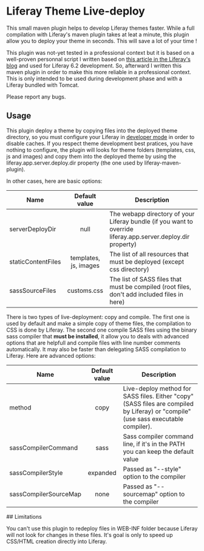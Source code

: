 # Liferay Theme Live-deploy

This small maven plugin helps to develop Liferay themes faster. While a full compilation with Liferay's maven plugin takes at leat a minute, this plugin allow you to deploy your theme in seconds. This will save a lot of your time !

This plugin was not-yet tested in a professional context but it is based on a well-proven personnal script I written based on [this article in the Liferay's blog](https://web.liferay.com/fr/web/marcus.hjortzen/blog/-/blogs/fast-development-using-compass-sass-and-liferay-portal) and used for Liferay 6.2 development. So, afterward I written this maven plugin in order to make this more reliable in a professional context. This is only intended to be used during development phase and with a Liferay bundled with Tomcat.

Please report any bugs.

## Usage

This plugin deploy a theme by copying files into the deployed theme directory, so you must configure your Liferay in [developer mode](https://web.liferay.com/fr/community/wiki/-/wiki/Main/Liferay+Developer+Mode) in order to disable caches. If you respect theme development best pratices, you have nothing to configure, the plugin will looks for theme folders (templates, css, js and images) and copy them into the deployed theme by using the liferay.app.server.deploy.dir property (the one used by liferay-maven-plugin).

In other cases, here are basic options:

| Name | Default value | Description |
| ---- |:-------------:| ----------- |
| serverDeployDir | null | The webapp directory of your Liferay bundle (if you want to override liferay.app.server.deploy.dir property) |
| staticContentFiles | templates, js, images | The list of all resources that must be deployed (except css directory) |
| sassSourceFiles | customs.css | The list of SASS files that must be compiled (root files, don't add included files in here) |

There is two types of live-deployment: copy and compile. The first one is used by default and make a simple copy of theme files, the compilation to CSS is done by Liferay. The second one compile SASS files using the binary sass compiler that **must be installed**, it allow you to deals with advanced options that are helpfull and compile files with line number comments automatically. It may also be faster than delegating SASS compilation to Liferay. Here are advanced options:

| Name | Default value | Description |
| ---- |:-------------:| ----------- |
| method | copy | Live-deploy method for SASS files. Either "copy" (SASS files are compiled by Liferay) or "compile" (use sass executable compiler). |
| sassCompilerCommand | sass | Sass compiler command line, if it's in the PATH you can keep the default value |
| sassCompilerStyle | expanded | Passed as "--style" option to the compiler |
| sassCompilerSourceMap | none | Passed as "--sourcemap" option to the compiler |

## Limitations

You can't use this plugin to redeploy files in WEB-INF folder because Liferay will not look for changes in these files. It's goal is only to speed up CSS/HTML creation directly into Liferay.
